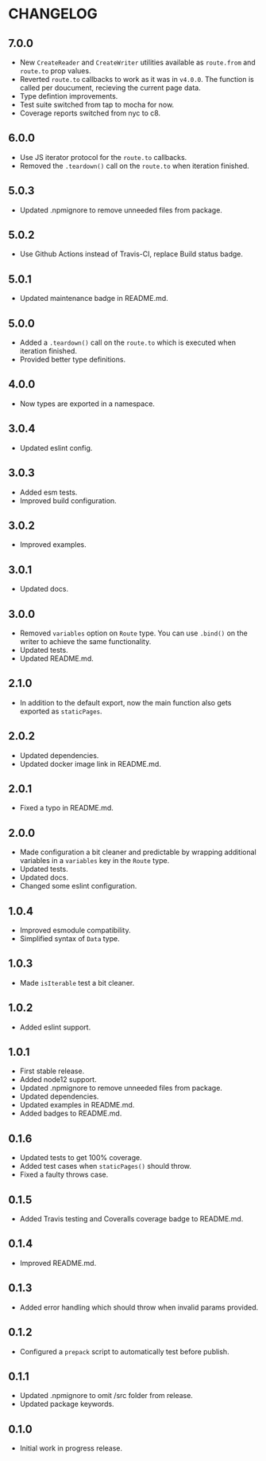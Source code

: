 # CHANGELOG

## 7.0.0
- New `CreateReader` and `CreateWriter` utilities available as `route.from` and `route.to` prop values.
- Reverted `route.to` callbacks to work as it was in `v4.0.0`. The function is called per doucument, recieving the current page data.
- Type defintion improvements.
- Test suite switched from tap to mocha for now.
- Coverage reports switched from nyc to c8.


## 6.0.0
- Use JS iterator protocol for the `route.to` callbacks.
- Removed the `.teardown()` call on the `route.to` when iteration finished.


## 5.0.3
- Updated .npmignore to remove unneeded files from package.

## 5.0.2
- Use Github Actions instead of Travis-CI, replace Build status badge.

## 5.0.1
- Updated maintenance badge in README.md.

## 5.0.0
- Added a `.teardown()` call on the `route.to` which is executed when iteration finished.
- Provided better type definitions.


## 4.0.0
- Now types are exported in a namespace.


## 3.0.4
- Updated eslint config.

## 3.0.3
- Added esm tests.
- Improved build configuration.

## 3.0.2
- Improved examples.

## 3.0.1
- Updated docs.

## 3.0.0
- Removed `variables` option on `Route` type. You can use `.bind()` on the writer to achieve the same functionality.
- Updated tests.
- Updated README.md.


## 2.1.0
- In addition to the default export, now the main function also gets exported as `staticPages`.

## 2.0.2
- Updated dependencies.
- Updated docker image link in README.md.

## 2.0.1
- Fixed a typo in README.md.

## 2.0.0
- Made configuration a bit cleaner and predictable by wrapping additional variables in a `variables` key in the `Route` type.
- Updated tests.
- Updated docs.
- Changed some eslint configuration.


## 1.0.4
- Improved esmodule compatibility.
- Simplified syntax of `Data` type.

## 1.0.3
- Made `isIterable` test a bit cleaner.

## 1.0.2
- Added eslint support.

## 1.0.1
- First stable release.
- Added node12 support.
- Updated .npmignore to remove unneeded files from package.
- Updated dependencies.
- Updated examples in README.md.
- Added badges to README.md.


## 0.1.6
- Updated tests to get 100% coverage.
- Added test cases when `staticPages()` should throw.
- Fixed a faulty throws case.

## 0.1.5
- Added Travis testing and Coveralls coverage badge to README.md.

## 0.1.4
- Improved README.md.

## 0.1.3
- Added error handling which should throw when invalid params provided.

## 0.1.2
- Configured a `prepack` script to automatically test before publish.

## 0.1.1
- Updated .npmignore to omit /src folder from release.
- Updated package keywords.

## 0.1.0
- Initial work in progress release.
